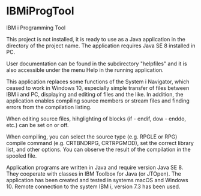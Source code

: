 # IBMiProgTool
IBM i Programming Tool

This project is not installed, it is ready to use as a Java application in the directory of the project name. The application requires Java SE 8 installed in PC.

User documentation can be found in the subdirectory "helpfiles" and it is also accessible under the menu Help in the running application.

This application replaces some functions of the System i Navigator, which ceased to work in Windows 10, especially simple transfer of files between IBM i and PC, displaying and editing of files and the like. In addition, the application enables compiling source members or stream files and finding errors from the compilation listing.

When editing source files, hihglighting of blocks (if - endif, dow - enddo, etc.) can be set on or off.

When compiling, you can select the source type (e.g. RPGLE or RPG) compile command (e.g. CRTBNDRPG, CRTRPGMOD), set the correct library list, and other options. You can observe the result of the compilation in the spooled file.

Application programs are written in Java and require version Java SE 8. They cooperate with classes in IBM Toolbox for Java (or JTOpen). The application has been created and tested in systems macOS and Windows 10. Remote connection to the system IBM i, version 7.3 has been used.
